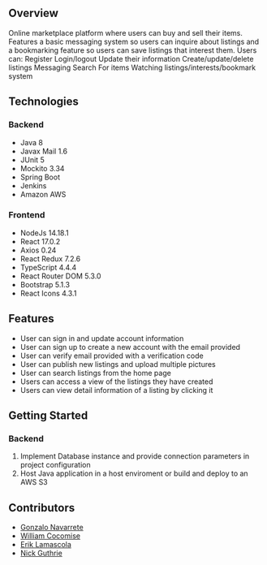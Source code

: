 ## Overview
Online marketplace platform where users can buy and sell their items. Features a basic messaging system so users can inquire about listings and a bookmarking feature so users can save listings that interest them. Users can: Register Login/logout Update their information Create/update/delete listings Messaging Search For items Watching listings/interests/bookmark system

## Technologies
### Backend
- Java 8
- Javax Mail 1.6
- JUnit 5
- Mockito 3.34
- Spring Boot
- Jenkins
- Amazon AWS

### Frontend
- NodeJs 14.18.1
- React 17.0.2
- Axios 0.24
- React Redux 7.2.6
- TypeScript 4.4.4
- React Router DOM 5.3.0
- Bootstrap 5.1.3
- React Icons 4.3.1

## Features
- User can sign in and update account information
- User can sign up to create a new account with the email provided
- User can verify email provided with a verification code
- User can publish new listings and upload multiple pictures
- User can search listings from the home page
- Users can access a view of the listings they have created
- Users can view detail information of a listing by clicking it 

## Getting Started
### Backend
1. Implement Database instance and provide connection parameters in project configuration
2. Host Java application in a host enviroment or build and deploy to an AWS S3

## Contributors
- [Gonzalo Navarrete](https://github.com/Virut1316)
- [William Cocomise](https://github.com/b5yB)
- [Erik Lamascola](https://github.com/ErikLamascola)
- [Nick Guthrie](https://github.com/GuthrieNick)
